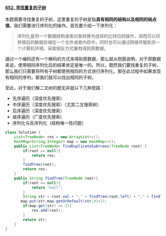 #### [652. 寻找重复的子树](https://leetcode-cn.com/problems/find-duplicate-subtrees/)

本题需要寻找重复的子树，这里重复的子树是指**具有相同的结构以及相同的结点值**。我们需要进行序列化的操作。首先要介绍一下序列化：

> 序列化是将一个数据结构或者对象转换为连续的比特位的操作，进而可以将转换后的数据存储在一个文件或者内存中，同时也可以通过网络传输到另一个计算机环境，采取相反方式重构得到原数据。

通过一个编码还有一个解码的方式来得到原数据，那么就从侧面说明，对于原数据来说，使用相同序列化后的结果肯定是唯一的。所以，既然我们要找重复的子树，那么我们只需要将所有子树都使用相同的方式进行序列化，那在此过程中如果发现有相同的序列，那我们就可以找出相同的子树。

至此，对于我们解二叉树的题无非就以下几种思路：

- 先序遍历（深度优先搜索）
- 中序遍历（深度优先搜索）（尤其二叉搜索树）
- 后序遍历（深度优先搜索）
- 层序遍历（广度优先搜索）
- 序列化与反序列化（结构唯一性问题）

```java
class Solution {
    List<TreeNode> res = new ArrayList<>();
    HashMap<String,Integer> map = new HashMap<>();
    public List<TreeNode> findDuplicateSubtrees(TreeNode root) {
        if(root == null){
            return res;
        }
        findTree(root);
        return res;
    }
    public String findTree(TreeNode root){
        if(root == null){
            return "null";
        }
        String str = root.val + "," + findTree(root.left) + "," + findTree(root.right);
       map.put(str,map.getOrDefault(str,0)+1);
        if(map.get(str) == 2){
            res.add(root);
        }
        return str;
    }
}
```

